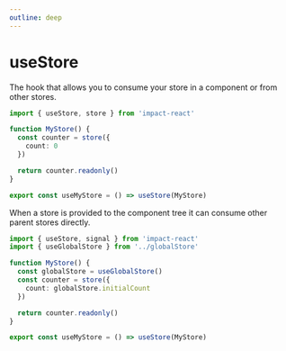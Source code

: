 ```yaml
---
outline: deep
---
```


# useStore

The hook that allows you to consume your store in a component or from other stores.

```ts
import { useStore, store } from 'impact-react'

function MyStore() {
  const counter = store({
    count: 0
  })

  return counter.readonly()
}

export const useMyStore = () => useStore(MyStore)
```

When a store is provided to the component tree it can consume other parent stores directly.

```ts
import { useStore, signal } from 'impact-react'
import { useGlobalStore } from '../globalStore'

function MyStore() {
  const globalStore = useGlobalStore()
  const counter = store({
    count: globalStore.initialCount
  })

  return counter.readonly()
}

export const useMyStore = () => useStore(MyStore)
```

